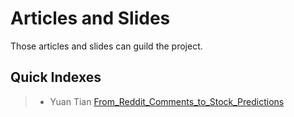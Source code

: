 # Articles and Slides
Those articles and slides can guild the project.

## Quick Indexes
>- Yuan Tian [ From_Reddit_Comments_to_Stock_Predictions ](https://github.com/YimingZhao-2000/CISC499/tree/main/Related%20Articles/Yuan_Tian_Reddit)
 